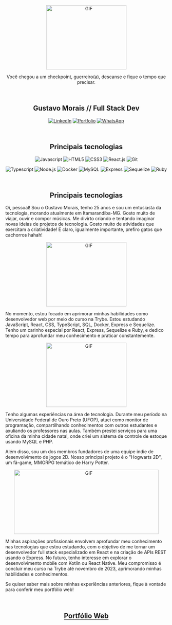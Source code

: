 <p align="center">
  <img alt="GIF" width="250px" height="200px" src="https://media2.giphy.com/media/26gsvCk59AwGX28XS/giphy.gif" />
</p>
<p align="center">Você chegou a um checkpoint, guerreiro(a), descanse e fique o tempo que precisar.</p>
<br/>

<h2 align="center">Gustavo Morais // Full Stack Dev</h1>

<p align="center">
<a href="https://www.linkedin.com/in/gustavohgmorais/" target="_blank"><img alt="LinkedIn" src="https://img.shields.io/badge/LinkedIn-0077B5?style=for-the-badge&logo=linkedin&logoColor=white" /></a>     <a href="https://gustavomorais-dev.github.io/" target="_blank"><img alt="Portfolio" src="https://img.shields.io/badge/website-000000?style=for-the-badge&logo=About.me&logoColor=white" /></a>     <a href="https://wa.me/5538992235044" target="_blank"><img alt="WhatsApp" src="https://img.shields.io/badge/WhatsApp-25D366?style=for-the-badge&logo=whatsapp&logoColor=white" /></a>
</p>
<br/>

<h2 align="center">Principais tecnologias</h1>

<p align="center">
<img alt="Javascript" src="https://img.shields.io/badge/JavaScript-323330?style=for-the-badge&logo=javascript&logoColor=F7DF1E" />     <img alt="HTML5" src="https://img.shields.io/badge/HTML5-E34F26?style=for-the-badge&logo=html5&logoColor=white" />     <img alt="CSS3" src="https://img.shields.io/badge/CSS3-1572B6?style=for-the-badge&logo=css3&logoColor=white" />     <img alt="React.js" src="https://img.shields.io/badge/React-20232A?style=for-the-badge&logo=react&logoColor=61DAFB" />     <img alt="Git" src="https://img.shields.io/badge/GIT-E44C30?style=for-the-badge&logo=git&logoColor=white" />
</p>

<p align="center">
<img alt="Typescript" src="https://img.shields.io/badge/TypeScript-007ACC?style=for-the-badge&logo=typescript&logoColor=white" />     <img alt="Node.js" src="https://img.shields.io/badge/Node%20js-339933?style=for-the-badge&logo=nodedotjs&logoColor=white" />     <img alt="Docker" src="https://img.shields.io/badge/Docker-2CA5E0?style=for-the-badge&logo=docker&logoColor=white" />     <img alt="MySQL" src="https://img.shields.io/badge/MySQL-005C84?style=for-the-badge&logo=mysql&logoColor=white" />     <img alt="Express" src="https://img.shields.io/badge/Express%20js-000000?style=for-the-badge&logo=express&logoColor=white" />     <img alt="Sequelize" src="https://img.shields.io/badge/Sequelize-52B0E7?style=for-the-badge&logo=Sequelize&logoColor=white" />     <img alt="Ruby" src="https://img.shields.io/badge/Ruby-CC342D?style=for-the-badge&logo=ruby&logoColor=white" />
</p>
<br/>

<h2 align="center">Principais tecnologias</h1>

<p>
Oi, pessoal! Sou o Gustavo Morais, tenho 25 anos e sou um entusiasta da tecnologia, morando atualmente em Itamarandiba-MG. Gosto muito de viajar, ouvir e compor músicas. Me divirto criando e tentando imaginar novas ideias de projetos de tecnologia. Gosto muito de atividades que exercitam a criatividade! E claro, igualmente importante, prefiro gatos que cachorros hahah!
</p>
  
<p align="center">
  <img alt="GIF" width="250px" height="200px" src="https://media4.giphy.com/media/JuFwy0zPzd6jC/giphy.gif" />
</p>

No momento, estou focado em aprimorar minhas habilidades como desenvolvedor web por meio do curso na Trybe. Estou estudando JavaScript, React, CSS, TypeScript, SQL, Docker, Express e Sequelize. Tenho um carinho especial por React, Express, Sequelize e Ruby, e dedico tempo para aprofundar meu conhecimento e praticar constantemente.

<p align="center">
  <img alt="GIF" width="250px" height="200px" src="https://media1.giphy.com/media/scZPhLqaVOM1qG4lT9/giphy.gif" />
</p>

Tenho algumas experiências na área de tecnologia. Durante meu período na Universidade Federal de Ouro Preto (UFOP), atuei como monitor de programação, compartilhando conhecimentos com outros estudantes e axuliando os professores nas aulas. Também prestei serviços para uma oficina da minha cidade natal, onde criei um sistema de controle de estoque usando MySQL e PHP.

Além disso, sou um dos membros fundadores de uma equipe indie de desenvolvimento de jogos 2D. Nosso principal projeto é o "Hogwarts 2D", um fã-game, MMORPG temático de Harry Potter.

<p align="center">
  <img alt="GIF" width="450px" height="200px" src="https://media1.giphy.com/media/MSt2969hVfGJW/giphy.gif" />
</p>

Minhas aspirações profissionais envolvem aprofundar meu conhecimento nas tecnologias que estou estudando, com o objetivo de me tornar um desenvolvedor full stack especializado em React e na criação de APIs REST usando o Express. No futuro, tenho interesse em explorar o desenvolvimento mobile com Kotlin ou React Native. Meu compromisso é concluir meu curso na Trybe até novembro de 2023, aprimorando minhas habilidades e conhecimentos.

Se quiser saber mais sobre minhas experiências anteriores, fique à vontade para conferir meu portfólio web!

<br/>
<h2 align="center"><a href="https://gustavomorais-dev.github.io/" target="_blank">Portfólio Web</a></h1>
